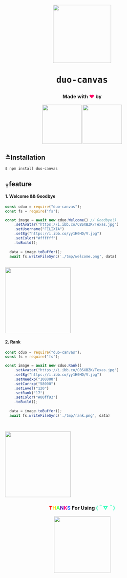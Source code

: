 <p align="center">
  <img width="190" height="190" src="https://i.ibb.co/5Mm7vsX/Friends.png">
</p>
  
<h1 align="center"><pre>duo-canvas</pre></h1>


<h3 align="center">Made with <strong style="color:#ff0062;">❤</strong> by</h3>
<p align="center">
  <a href="https://github.com/Lingz-ui"><img src="https://i.ibb.co/tp4Lwp0/Ling.png" height="128" width="128" /></a>
  <a href="https://github.com/Felix-403"><img src="https://i.ibb.co/Hn0gr0X/Felix.jpg" height="128" width="128" /></a>
</p>

## ≛Installation

```bash
$ npm install duo-canvas

```
## ⍚feature
#### 1. Welcome && Goodbye
```js
const cduo = require("duo-canvas");
const fs = require('fs');

const image = await new cduo.Welcome() // Goodbye()
    .setAvatar("https://i.ibb.co/C8SXBZK/Texas.jpg")
    .setUsername("FELIXIA")
    .setBg("https://i.ibb.co/yy1H0HD/V.jpg")
    .setColor("#ffffff")
    .toBuild();
    
  data = image.toBuffer();
  await fs.writeFileSync('./tmp/welcome.png', data)
 

```
<img width="215" src="https://i.ibb.co/SN69Nyd/Preview.png">

#### 2. Rank

```js
const cduo = require("duo-canvas");
const fs = require('fs');

const image = await new cduo.Rank()
    .setAvatar("https://i.ibb.co/C8SXBZK/Texas.jpg")
    .setBg("https://i.ibb.co/yy1H0HD/V.jpg")
    .setNeedxp("100000")
    .setCurrxp("58000")
    .setLevel("120")
    .setRank("17")
    .setColor("#00ff93")
    .toBuild();
    
  data = image.toBuffer();
  await fs.writeFileSync('./tmp/rank.png', data)
 
 
```
<img src="https://i.ibb.co/VqTCgY8/Level.jpg" width="215"/>


<h3 align="center"><b style="color:#ff0000">T</b><b style="color:#ffd800">H</b><b style="color:#53ff58">A</b><b style="color:#5300ae">N</b><b style="color:#ff0081">K</b><b style="color:#2966ff">S</b> For Using <strong style="color:#00ffab;">(＾▽＾)</strong></h3>
<p align="center">
<img width="185"src="https://i.ibb.co/mDnQK18/Dark-Story.jpg"></p>







